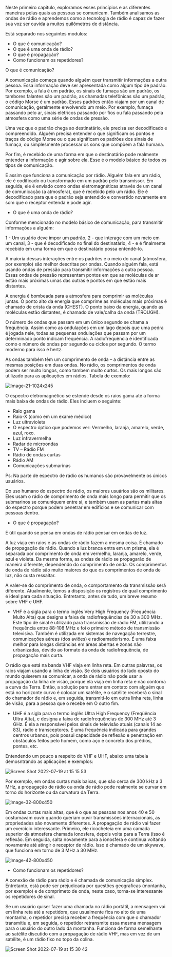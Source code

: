 

Neste primeiro capítulo, exploramos esses princípios e as diferentes maneiras pelas quais as pessoas se comunicam. Também analisamos as ondas de rádio e aprendemos como a tecnologia de rádio é capaz de fazer sua voz ser ouvida a muitos quilômetros de distância.

Está separado nos seguintes modulos:

  - O que é comunicação?
  - O que é uma onda de rádio?
  - O que é propagação?
  - Como funcionam os repetidores?



O que é comunicação?
  
A comunicação começa quando alguém quer transmitir informações a outra pessoa. Essa informação deve ser apresentada como algum tipo de padrão. Por exemplo, a fala é um padrão, os sinais de fumaça são um padrão, os tambores falantes são um padrão, as chamadas telefônicas são um padrão, o código Morse é um padrão.
Esses padrões então viajam por um canal de comunicação, geralmente envolvendo um meio. Por exemplo, fumaça passando pelo ar, sinais elétricos passando por fios ou fala passando pela atmosfera como uma série de ondas de pressão.

Uma vez que o padrão chega ao destinatário, ele precisa ser decodificado e compreendido. Alguém precisa entender o que significam os pontos e traços do código Morse ou o que significam os padrões dos sinais de fumaça, ou simplesmente processar os sons que compõem a fala humana.

Por fim, é recebido de uma forma em que o destinatário pode realmente entender a informação e agir sobre ela. Esse é o modelo básico de todos os tipos de comunicação.

É assim que funciona a comunicação por rádio. Alguém fala em um rádio, ele é codificado ou transformado em um padrão pelo transmissor. Em seguida, ele é enviado como ondas eletromagnéticas através de um canal de comunicação (a atmosfera), que é recebido pelo um rádio. Ele é decodificado para que o padrão seja entendido e convertido novamente em som que o receptor entenda e pode agir.


- O que é uma onda de rádio?

Conforme mencionado no modelo básico de comunicação, para transmitir informações a alguém:

  1 - Um usuário deve impor um padrão,
  2 - que interage com um meio em um canal,
  3 - que é decodificado no final do destinatário,
  4 - e é finalmente recebido em uma forma em que o destinatário possa entendê-lo.
 
A maioria dessas interações entre os padrões e o meio do canal (atmosfera, por exemplo) são melhor descritas por ondas. Quando alguém fala, está usando ondas de pressão para transmitir informações a outra pessoa. Essas ondas de pressão representam pontos em que as moléculas de ar estão mais próximas umas das outras e pontos em que estão mais distantes.

A energia é bombeada para a atmosfera para comprimir as moléculas juntas. O ponto alto da energia que comprime as moléculas mais próximas é chamado de crista da onda (CHEST). O ponto baixo da energia, quando as moléculas estão distantes, é chamado de vale/calha da onda (TROUGH).

O número de ondas que passam em um único segundo se chama a frequência. Assim como as ondulações em um lago depois que uma pedra é jogada nele, todas as pequenas ondulações que passam por um determinado ponto indicam frequência. A radiofrequência é identificada como o número de ondas por segundo ou ciclos por segundo. O termo moderno para isso é hertz.

As ondas também têm um comprimento de onda – a distância entre as mesmas posições em duas ondas. No rádio, os comprimentos de onda podem ser muito longos, como tambem muito curtos. Os mais longos são utilizado para as aplicações em rádios. Tabela de exemplo:


![Image-21-1024x245](https://user-images.githubusercontent.com/95552879/179816959-68116c51-ec11-4ed4-8499-b6d779bef6ca.png)


O espectro eletromagnético se estende desde os raios gama até a forma mais baixa de ondas de rádio. Eles incluem o seguinte:

  - Raio gama
  - Raio-X (como em um exame médico)  
  - Luz ultravioleta
  - O espectro óptico que podemos ver: Vermelho, laranja, amarelo, verde, azul, roxo.
  - Luz infravermelha
  - Radar de microondas
  - TV – Rádio FM
  - Rádio de ondas curtas
  - Rádio AM
  - Comunicações submarinas

Ps: Na parte de espectro de rádio os humanos são provavelmente os únicos usuários. 

Do uso humano do espectro de rádio, os maiores usuários são os militares. Eles usam o rádio de comprimento de onda mais longo para permitir que os submarinos se comuniquem entre si, e também usam as partes mais altas do espectro porque podem penetrar em edifícios e se comunicar com pessoas dentro.


 - O que é propagação?

É útil quando se pensa em ondas de rádio pensar em ondas de luz.

A luz viaja em raios e as ondas de rádio fazem a mesma coisa. É chamado de propagação de rádio. Quando a luz branca entra em um prisma, ela é separada por comprimento de onda em vermelho, laranja, amarelo, verde, azul e violeta. Da mesma forma, as ondas de rádio se propagarão de maneira diferente, dependendo do comprimento de onda. Os comprimentos de onda de rádio são muito maiores do que os comprimentos de onda de luz, não custa ressaltar.

A valer-se do comprimento de onda, o comportamento da transmissão será diferente. Atualmente, temos a disposição os registros de qual comprimento é ideal para cada situação. Entretanto, antes de tudo, um breve resumo sobre VHF e UHF.


- VHF é a sigla para o termo inglês Very High Frequency (Frequência Muito Alta) que designa a faixa de radiofrequências de 30 a 300 MHz. Este tipo de sinal é utilizado para transmissão de rádio FM, utilizando a frequência entre 88-108 MHz e foi o primeiro método de transmissão televisiva. Também é utilizada em sistemas de navegação terrestre, comunicações aéreas (dos aviões) e radioamadorismo. É uma faixa melhor para longas distâncias em áreas abertas e zonas não urbanizadas, devido ao formato da onda de radiofrequência, de propagação mais curta.

O rádio que está na banda VHF viaja em linha reta. Em outras palavras, os raios viajam usando a linha de visão. Se dois usuários do lado oposto do mundo quiserem se comunicar, a onda de rádio não pode usar a propagação da linha de visão, porque ela viaja em linha reta e não contorna a curva da Terra. Então, a solução para entrar em contato com alguém que está no horizonte curvo é colocar um satélite, e o satélite receberá o sinal do chamador de rádio e, em seguida, transmiti-lo em outra linha reta, linha de visão, para a pessoa que o recebe em O outro fim.


- UHF é a sigla para o termo inglês Ultra High Frequency (Freqüência Ultra Alta), e designa a faixa de radiofrequências de 300 MHz até 3 GHz. É ela a responsável pelos sinais de televisão atuais (canais 14 ao 83), rádio e transceptores. É uma frequência indicada para grandes centros urbanos, pois possui capacidade de reflexão e penetração em obstáculos feitos pelo homem, como aço e concreto dos prédios, pontes, etc.


Entendendo um pouco a respeito do VHF e UHF, abaixo uma tabela demosntrando as aplicações e exemplos:

![Screen Shot 2022-07-19 at 15 15 53](https://user-images.githubusercontent.com/95552879/179820967-534087c1-147d-4596-9283-dcf9514527b0.png)



Por exemplo, em ondas curtas mais baixas, que são cerca de 300 kHz a 3 MHz, a propagação de rádio ou onda de rádio pode realmente se curvar em torno do horizonte ou da curvatura da Terra.

![Image-32-800x450](https://user-images.githubusercontent.com/95552879/179819810-d46a2cd9-f54b-4117-8620-8bff9757960d.png)


Em ondas curtas mais altas, que é o que as pessoas nos anos 40 e 50 costumavam ouvir quando queriam ouvir transmissões internacionais, as propriedades são novamente diferentes. A propagação de rádio vai fazer um exercício interessante. Primeiro, ele ricocheteia em uma camada superior da atmosfera chamada ionosfera, depois volta para a Terra (isso é reflexão. Em seguida, salta novamente para a ionosfera e continua voltando novamente até atingir o receptor de rádio. Isso é chamado de um skywave, que funciona em torno de 3 MHz a 30 MHz.

![Image-42-800x450](https://user-images.githubusercontent.com/95552879/179819886-d45452d7-ee49-470b-aeb0-89ba30219623.png)



- Como funcionam os repetidores?

A conexão de rádio para rádio e é chamada de comunicação simplex. Entretanto, está pode ser prejudicada por questões geograficas (montanha, por exemplo) e de comprimeto de onda, neste caso, torna-se interessante os repetidores de sinal.

Se um usuário quiser fazer uma chamada no rádio portátil, a mensagem vai em linha reta até a repetidora, que usualmente fica no alto de uma montanha, o repetidor precisa receber a frequência com que o chamador transmitiu e, em seguida, o repetidor retransmite essa mesma mensagem para o usuário do outro lado da montanha. Funciona de forma semelhante ao satélite discutido com a propagação de rádio VHF, mas em vez de um satélite, é um rádio fixo no topo da colina.

![Screen Shot 2022-07-19 at 15 30 42](https://user-images.githubusercontent.com/95552879/179823400-12961a4f-8a93-48bc-a4e4-3a17c2cf712d.png)


